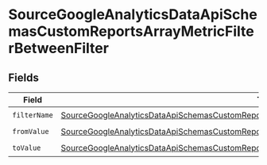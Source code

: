 # SourceGoogleAnalyticsDataApiSchemasCustomReportsArrayMetricFilterBetweenFilter


## Fields

| Field                                                                                                                                                                                                                               | Type                                                                                                                                                                                                                                | Required                                                                                                                                                                                                                            | Description                                                                                                                                                                                                                         |
| ----------------------------------------------------------------------------------------------------------------------------------------------------------------------------------------------------------------------------------- | ----------------------------------------------------------------------------------------------------------------------------------------------------------------------------------------------------------------------------------- | ----------------------------------------------------------------------------------------------------------------------------------------------------------------------------------------------------------------------------------- | ----------------------------------------------------------------------------------------------------------------------------------------------------------------------------------------------------------------------------------- |
| `filterName`                                                                                                                                                                                                                        | [SourceGoogleAnalyticsDataApiSchemasCustomReportsArrayMetricFilterMetricsFilter1ExpressionsFilterName](../../models/shared/SourceGoogleAnalyticsDataApiSchemasCustomReportsArrayMetricFilterMetricsFilter1ExpressionsFilterName.md) | :heavy_check_mark:                                                                                                                                                                                                                  | N/A                                                                                                                                                                                                                                 |
| `fromValue`                                                                                                                                                                                                                         | [SourceGoogleAnalyticsDataApiSchemasCustomReportsArrayMetricFilterFromValue](../../models/shared/SourceGoogleAnalyticsDataApiSchemasCustomReportsArrayMetricFilterFromValue.md)                                                     | :heavy_check_mark:                                                                                                                                                                                                                  | N/A                                                                                                                                                                                                                                 |
| `toValue`                                                                                                                                                                                                                           | [SourceGoogleAnalyticsDataApiSchemasCustomReportsArrayMetricFilterToValue](../../models/shared/SourceGoogleAnalyticsDataApiSchemasCustomReportsArrayMetricFilterToValue.md)                                                         | :heavy_check_mark:                                                                                                                                                                                                                  | N/A                                                                                                                                                                                                                                 |